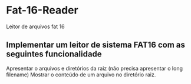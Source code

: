 # Fat-16-Reader
Leitor de arquivos fat 16

## Implementar um leitor de sistema FAT16 com as seguintes funcionalidade
Apresentar o arquivos e diretórios da raiz (não precisa apresentar o long filename)
Mostrar o conteúdo de um arquivo no diretório raiz. 